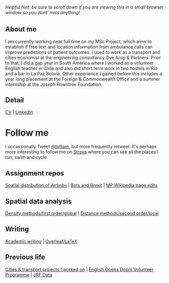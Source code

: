 ###### Helpful hint: be sure to scroll down if you are viewing this in a small browser window so you dont' miss anything!

## About me

I am currently working near full time on my MSc Project, which aims to establish if free text and location information from ambulance calls can improve predictions of patient outcomes. I used to work as a transport and cities economist at the engineering consultancy Ove Arup & Partners. Prior to that, I did a gap year in South America where I worked as a volunteer English teacher in Chile and also did short term work in two hostels in Rio and a bar in La Paz Bolivia. Other experience I gained before this includes a year long placement at the Foreign & Commonwealth Office and a summer internship at the Joseph Rowntree Foundation.

## Detail
[CV](https://github.com/tolliam/tolliam.github.io/blob/master/Liam%20Tollinton%2020190518x.pdf)  |  [LinkedIn](https://www.linkedin.com/in/liam-tollinton-17aaa932/)

# Follow me
I occassionally Tweet [@tolliam](https://twitter.com/tolliam), but more frequently retweet.
It's perhaps more interesting to follow me on [Strava](https://www.strava.com/athletes/1072098) where you can see all the places I run, swim and cycle.

## Assignment repos
[Spatial distribution of Airbnbs](https://github.com/Tolltott/Edinburgh-Airbnb)   | [Bots and Brexit](https://github.com/Tolltott/Bots-brexit)  | [MP Wikipedia page edits](https://github.com/Tolltott/MP-wiki-edits)

## Spatial data analysis
[Density methods/first order/global](density.md)  | [Distance methods/second order/local](distance.md)

## Writing
[Academic writing](academic-writing.md)  | [Overleaf/LaTeX](overleaf.md)  

## Previous life 
[Cities & transport projects I worked on](arup_projects.md)   |   [English Opens Doors Volunteer Programme](http://centrodevoluntarios.cl/)  |  [JRF Data](https://www.jrf.org.uk/data)
